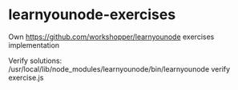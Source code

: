 # learnyounode-exercises
Own https://github.com/workshopper/learnyounode exercises implementation

Verify solutions: /usr/local/lib/node_modules/learnyounode/bin/learnyounode verify exercise.js
